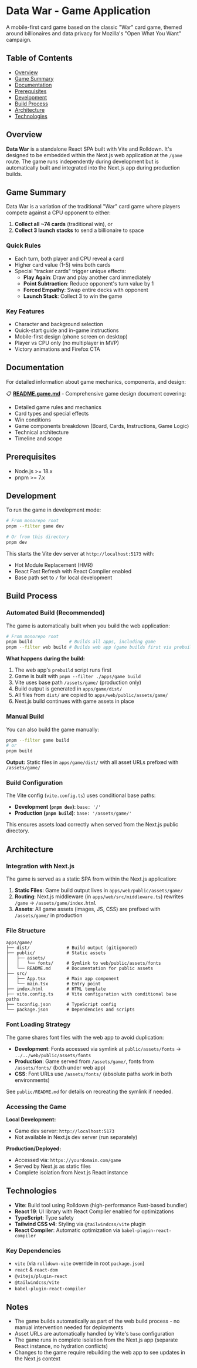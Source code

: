 # Data War - Game Application

A mobile-first card game based on the classic "War" card game, themed around billionaires and data privacy for Mozilla's "Open What You Want" campaign.

## Table of Contents

- [Overview](#overview)
- [Game Summary](#game-summary)
- [Documentation](#documentation)
- [Prerequisites](#prerequisites)
- [Development](#development)
- [Build Process](#build-process)
- [Architecture](#architecture)
- [Technologies](#technologies)

## Overview

**Data War** is a standalone React SPA built with Vite and Rolldown. It's designed to be embedded within the Next.js web application at the `/game` route. The game runs independently during development but is automatically built and integrated into the Next.js app during production builds.

## Game Summary

Data War is a variation of the traditional "War" card game where players compete against a CPU opponent to either:

1. **Collect all ~74 cards** (traditional win), or
2. **Collect 3 launch stacks** to send a billionaire to space

### Quick Rules

- Each turn, both player and CPU reveal a card
- Higher card value (1-5) wins both cards
- Special "tracker cards" trigger unique effects:
  - **Play Again**: Draw and play another card immediately
  - **Point Subtraction**: Reduce opponent's turn value by 1
  - **Forced Empathy**: Swap entire decks with opponent
  - **Launch Stack**: Collect 3 to win the game

### Key Features

- Character and background selection
- Quick-start guide and in-game instructions
- Mobile-first design (phone screen on desktop)
- Player vs CPU only (no multiplayer in MVP)
- Victory animations and Firefox CTA

## Documentation

For detailed information about game mechanics, components, and design:

📋 **[README.game.md](../../README.game.md)** - Comprehensive game design document covering:

- Detailed game rules and mechanics
- Card types and special effects
- Win conditions
- Game components breakdown (Board, Cards, Instructions, Game Logic)
- Technical architecture
- Timeline and scope

## Prerequisites

- Node.js >= 18.x
- pnpm >= 7.x

## Development

To run the game in development mode:

```bash
# From monorepo root
pnpm --filter game dev

# Or from this directory
pnpm dev
```

This starts the Vite dev server at `http://localhost:5173` with:

- Hot Module Replacement (HMR)
- React Fast Refresh with React Compiler enabled
- Base path set to `/` for local development

## Build Process

### Automated Build (Recommended)

The game is automatically built when you build the web application:

```bash
# From monorepo root
pnpm build              # Builds all apps, including game
pnpm --filter web build # Builds web app (game builds first via prebuild hook)
```

**What happens during the build:**

1. The web app's `prebuild` script runs first
2. Game is built with `pnpm --filter ./apps/game build`
3. Vite uses base path `/assets/game/` (production only)
4. Build output is generated in `apps/game/dist/`
5. All files from `dist/` are copied to `apps/web/public/assets/game/`
6. Next.js build continues with game assets in place

### Manual Build

You can also build the game manually:

```bash
pnpm --filter game build
# or
pnpm build
```

**Output:** Static files in `apps/game/dist/` with all asset URLs prefixed with `/assets/game/`

### Build Configuration

The Vite config (`vite.config.ts`) uses conditional base paths:

- **Development (`pnpm dev`)**: `base: '/'`
- **Production (`pnpm build`)**: `base: '/assets/game/'`

This ensures assets load correctly when served from the Next.js public directory.

## Architecture

### Integration with Next.js

The game is served as a static SPA from within the Next.js application:

1. **Static Files**: Game build output lives in `apps/web/public/assets/game/`
2. **Routing**: Next.js middleware (in `apps/web/src/middleware.ts`) rewrites `/game` → `/assets/game/index.html`
3. **Assets**: All game assets (images, JS, CSS) are prefixed with `/assets/game/` in production

### File Structure

```
apps/game/
├── dist/              # Build output (gitignored)
├── public/            # Static assets
│   ├── assets/
│   │   └── fonts/     # Symlink to web/public/assets/fonts
│   └── README.md      # Documentation for public assets
├── src/
│   ├── App.tsx        # Main app component
│   └── main.tsx       # Entry point
├── index.html         # HTML template
├── vite.config.ts     # Vite configuration with conditional base paths
├── tsconfig.json      # TypeScript config
└── package.json       # Dependencies and scripts
```

### Font Loading Strategy

The game shares font files with the web app to avoid duplication:

- **Development**: Fonts accessed via symlink at `public/assets/fonts` → `../../web/public/assets/fonts`
- **Production**: Game served from `/assets/game/`, fonts from `/assets/fonts/` (both under web app)
- **CSS**: Font URLs use `/assets/fonts/` (absolute paths work in both environments)

See `public/README.md` for details on recreating the symlink if needed.

### Accessing the Game

**Local Development:**

- Game dev server: `http://localhost:5173`
- Not available in Next.js dev server (run separately)

**Production/Deployed:**

- Accessed via: `https://yourdomain.com/game`
- Served by Next.js as static files
- Complete isolation from Next.js React instance

## Technologies

- **Vite**: Build tool using Rolldown (high-performance Rust-based bundler)
- **React 19**: UI library with React Compiler enabled for optimizations
- **TypeScript**: Type safety
- **Tailwind CSS v4**: Styling via `@tailwindcss/vite` plugin
- **React Compiler**: Automatic optimization via `babel-plugin-react-compiler`

### Key Dependencies

- `vite` (via `rolldown-vite` override in root `package.json`)
- `react` & `react-dom`
- `@vitejs/plugin-react`
- `@tailwindcss/vite`
- `babel-plugin-react-compiler`

## Notes

- The game builds automatically as part of the web build process - no manual intervention needed for deployments
- Asset URLs are automatically handled by Vite's `base` configuration
- The game runs in complete isolation from the Next.js app (separate React instance, no hydration conflicts)
- Changes to the game require rebuilding the web app to see updates in the Next.js context
